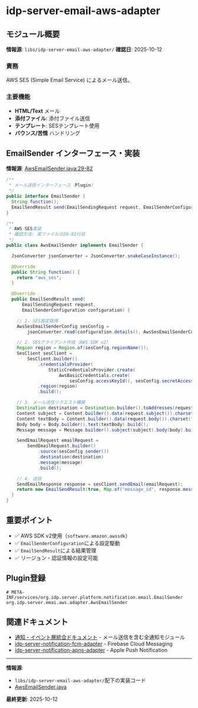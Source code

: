 # idp-server-email-aws-adapter

## モジュール概要

**情報源**: `libs/idp-server-email-aws-adapter/`
**確認日**: 2025-10-12

### 責務

AWS SES (Simple Email Service) によるメール送信。

### 主要機能

- **HTML/Text** メール
- **添付ファイル**: 添付ファイル送信
- **テンプレート**: SESテンプレート使用
- **バウンス/苦情** ハンドリング

## EmailSender インターフェース・実装

**情報源**: [AwsEmailSender.java:29-82](../../../libs/idp-server-email-aws-adapter/src/main/java/org/idp/server/emai/aws/adapter/AwsEmailSender.java#L29-L82)

```java
/**
 * メール送信インターフェース（Plugin）
 */
public interface EmailSender {
  String function();
  EmailSendResult send(EmailSendingRequest request, EmailSenderConfiguration configuration);
}

/**
 * AWS SES実装
 * 確認方法: 実ファイルの29-82行目
 */
public class AwsEmailSender implements EmailSender {

  JsonConverter jsonConverter = JsonConverter.snakeCaseInstance();

  @Override
  public String function() {
    return "aws_ses";
  }

  @Override
  public EmailSendResult send(
      EmailSendingRequest request,
      EmailSenderConfiguration configuration) {

    // 1. SES設定取得
    AwsSesEmailSenderConfig sesConfig =
        jsonConverter.read(configuration.details(), AwsSesEmailSenderConfig.class);

    // 2. SESクライアント作成（AWS SDK v2）
    Region region = Region.of(sesConfig.regionName());
    SesClient sesClient =
        SesClient.builder()
            .credentialsProvider(
                StaticCredentialsProvider.create(
                    AwsBasicCredentials.create(
                        sesConfig.accessKeyId(), sesConfig.secretAccessKey())))
            .region(region)
            .build();

    // 3. メール送信リクエスト構築
    Destination destination = Destination.builder().toAddresses(request.to()).build();
    Content subject = Content.builder().data(request.subject()).charset("UTF-8").build();
    Content textBody = Content.builder().data(request.body()).charset("UTF-8").build();
    Body body = Body.builder().text(textBody).build();
    Message message = Message.builder().subject(subject).body(body).build();

    SendEmailRequest emailRequest =
        SendEmailRequest.builder()
            .source(sesConfig.sender())
            .destination(destination)
            .message(message)
            .build();

    // 4. 送信
    SendEmailResponse response = sesClient.sendEmail(emailRequest);
    return new EmailSendResult(true, Map.of("message_id", response.messageId()));
  }
}
```

## 重要ポイント

- ✅ AWS SDK v2使用（`software.amazon.awssdk`）
- ✅ `EmailSenderConfiguration`による設定駆動
- ✅ `EmailSendResult`による結果管理
- ✅ リージョン・認証情報の設定可能

## Plugin登録

```
# META-INF/services/org.idp.server.platform.notification.email.EmailSender
org.idp.server.emai.aws.adapter.AwsEmailSender
```

## 関連ドキュメント

- [通知・イベント層統合ドキュメント](./ai-50-notification-security-event.md) - メール送信を含む全通知モジュール
- [idp-server-notification-fcm-adapter](./ai-51-notification-fcm.md) - Firebase Cloud Messaging
- [idp-server-notification-apns-adapter](./ai-52-notification-apns.md) - Apple Push Notification

---

**情報源**:
- `libs/idp-server-email-aws-adapter/`配下の実装コード
- [AwsEmailSender.java](../../../libs/idp-server-email-aws-adapter/src/main/java/org/idp/server/emai/aws/adapter/AwsEmailSender.java)

**最終更新**: 2025-10-12
